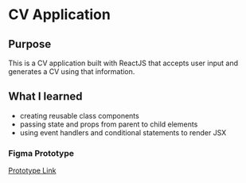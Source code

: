 # CV Application

## Purpose
This is a CV application built with ReactJS that accepts user input and generates a CV using that information. 
## What I learned
* creating reusable class components 
* passing state and props from parent to child elements
* using event handlers and conditional statements to render JSX
### Figma Prototype
[Prototype Link](https://www.figma.com/file/lmalVDsHBXcsMYZupa6VWe/CV-Application?node-id=0%3A1)